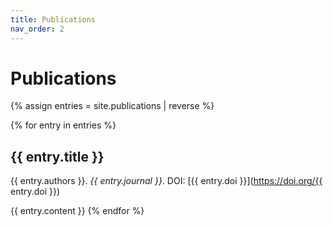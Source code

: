 ```yaml
---
title: Publications
nav_order: 2
---
```


# Publications

{% assign entries = site.publications | reverse %}

{% for entry in entries %}
## {{ entry.title }}

{{ entry.authors }}. _{{ entry.journal }}_. DOI: [{{ entry.doi }}](https://doi.org/{{ entry.doi }})

{{ entry.content }}
{% endfor %}
